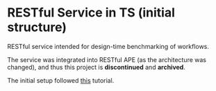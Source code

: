 # RESTful Service in TS (initial structure)
RESTful service intended for design-time benchmarking of workflows. 

The service was integrated into RESTful APE (as the architecture was changed), and thus this project is **discontinued** and **archived**.



The initial setup followed [this](https://medium.com/@kishore-17/building-a-rest-api-with-typescript-express-js-and-with-dependency-injection-pattern-2e5994998493) tutorial.
